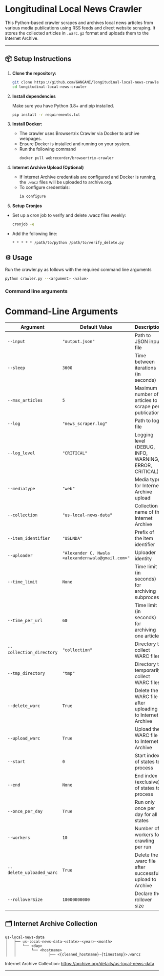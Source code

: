 # Longitudinal Local News Crawler

This Python-based crawler scrapes and archives local news articles from various media publications using RSS feeds and direct website scraping. It stores the collected articles in `.warc.gz` format and uploads them to the Internet Archive.

---

## 📦 Setup Instructions

1. **Clone the repository:**
   
      ```bash
      git clone https://github.com/GANGANI/longitudinal-local-news-crawler.git
      cd longitudinal-local-news-crawler
      ```

3. **Install dependencies**

      Make sure you have Python 3.8+ and pip installed.
      ```bash
      pip install -r requirements.txt
      ```
4. **Install Docker:**

     - The crawler uses Browsertrix Crawler via Docker to archive webpages.
     - Ensure Docker is installed and running on your system.
     - Run the following command
       ```bash
       docker pull webrecorder/browsertrix-crawler
       ```
       
5. **Internet Archive Upload (Optional)**
   - If Internet Archive credentials are configured and Docker is running, the `.wacz` files will be uploaded to archive.org.
   - To configure credentials:
      ```bash
      ia configure
      ```

6. **Setup Cronjos**
  - Set up a cron job to verify and delete .wacz files weekly:
    ```bash
    cronjob -e
    ```
  - Add the following line:
    ```
    * * * * * /path/to/python /path/to/verify_delete.py
    ```

## ⚙️ Usage

Run the crawler.py as follows with the required command line arguments

```bash
python crawler.py --<argument> <value>
```

### Command line arguments

# Command-Line Arguments

| Argument                 | Default Value                                             | Description                                                   |
|--------------------------|------------------------------------------------------------|---------------------------------------------------------------|
| `--input`                | `"output.json"`                                            | Path to JSON input file                                       |
| `--sleep`                | `3600`                                                     | Time between iterations (in seconds)                          |
| `--max_articles`         | `5`                                                        | Maximum number of articles to scrape per publication          |
| `--log`                  | `"news_scraper.log"`                                       | Path to log file                                              |
| `--log_level`            | `"CRITICAL"`                                               | Logging level (DEBUG, INFO, WARNING, ERROR, CRITICAL)         |
| `--mediatype`            | `"web"`                                                    | Media type for Internet Archive upload                        |
| `--collection`           | `"us-local-news-data"`                                     | Collection name of the Internet Archive                       |
| `--item_identifier`      | `"USLNDA"`                                                 | Prefix of the item identifier                                 |
| `--uploader`             | `"Alexander C. Nwala <alexandernwala@gmail.com>"`         | Uploader identity                                             |
| `--time_limit`           | `None`                                                     | Time limit (in seconds) for archiving subprocess              |
| `--time_per_url`         | `60`                                                       | Time limit (in seconds) for archiving one article             |
| `--collection_directory` | `"collection"`                                             | Directory to collect WARC files                               |
| `--tmp_directory`        | `"tmp"`                                                    | Directory to temporarily collect WARC files                   |
| `--delete_warc`          | `True`                                                     | Delete the WARC file after uploading to Internet Archive      |
| `--upload_warc`          | `True`                                                     | Upload the WARC file to Internet Archive                      |
| `--start`                | `0`                                                        | Start index of states to process                              |
| `--end`                  | `None`                                                     | End index (exclusive) of states to process                    |
| `--once_per_day`         | `True`                                                     | Run only once per day for all states                          |
| `--workers`              | `10`                                                       | Number of workers for crawling per run                        |
| `--delete_uploaded_warc`| `True`                                                     | Delete the .warc file after successful upload to Archive      |
| `--rolloverSize`         | `10000000000`                                              | Declare the rollover size                                     |



## 🗂️ Internet Archive Collection
```
us-local-news-data
│   ├── us-local-news-data-<state>-<year>-<month>
│   │   └── <day>
│   │       └── <hostname>
│   │               ├── <{cleaned_hostname}-{timestamp}>.warcz
```

Internet Archive Collection: https://archive.org/details/us-local-news-data

---



